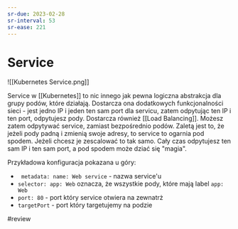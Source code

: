 ```yaml
---
sr-due: 2023-02-28
sr-interval: 53
sr-ease: 221
---
```


# Service

![[Kubernetes Service.png]]

Service w [[Kubernetes]] to nic innego jak pewna logiczna abstrakcja dla grupy podów, które działają. Dostarcza ona dodatkowych funkcjonalności sieci - jest jedno IP i jeden ten sam port dla servicu, zatem odpytując ten IP i ten port, odpytujesz pody. Dostarcza również [[Load Balancing]]. 
Możesz zatem odpytywać service, zamiast bezpośrednio podów. Zaletą jest to, że jeżeli pody padną i zmienią swoje adresy, to service to ogarnia pod spodem. Jeżeli chcesz je zescalować to tak samo. 
Cały czas odpytujesz ten sam IP i ten sam port, a pod spodem może dziać się "magia".

Przykładowa konfiguracja pokazana u góry:
- ` metadata: name: Web service` - nazwa service'u
- `selector: app: Web` oznacza, że wszystkie pody, które mają label `app: Web`
- `port: 80` - port który service otwiera na zewnatrż
- `targetPort` - port który targetujemy na podzie

#review 
